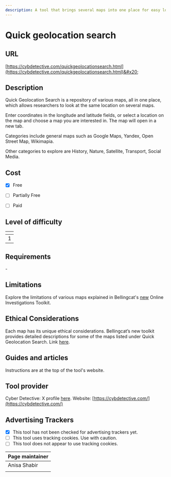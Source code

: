 ```yaml
---
description: A tool that brings several maps into one place for easy location search.
---
```


# Quick geolocation search

## URL

[https://cybdetective.com/quickgeolocationsearch.html](https://cybdetective.com/quickgeolocationsearch.html)&#x20;

## Description

Quick Geolocation Search is a repository of various maps, all in one place, which allows researchers to look at the same location on several maps.&#x20;

Enter coordinates in the longitude and latitude fields, or select a location on the map and choose a map you are interested in. The map will open in a new tab.

Categories include general maps such as Google Maps, Yandex, Open Street Map, Wikimapia.&#x20;

Other categories to explore are History, Nature, Satellite, Transport, Social Media.

## Cost

* [x] Free
* [ ] Partially Free
* [ ] Paid



## Level of difficulty

<table><thead><tr><th data-type="rating" data-max="5"></th></tr></thead><tbody><tr><td>1</td></tr></tbody></table>

## Requirements

\-

## Limitations

Explore the limitations of various maps explained in Bellingcat's [new](https://bellingcat.gitbook.io/toolkit/categories/maps) Online Investigations Toolkit.

## Ethical Considerations

Each map has its unique ethical considerations. Bellingcat’s new toolkit provides detailed descriptions for some of the maps listed under Quick Geolocation Search. Link [here](https://bellingcat.gitbook.io/toolkit/categories/maps-and-satellites/maps).

## Guides and articles

Instructions are at the top of the tool's website.

## Tool provider

Cyber Detective: X profile [here](https://x.com/cyb\_detective).  Website: [https://cybdetective.com/](https://cybdetective.com/)

## Advertising Trackers

* [x] This tool has not been checked for advertising trackers yet.
* [ ] This tool uses tracking cookies. Use with caution.
* [ ] This tool does not appear to use tracking cookies.

| Page maintainer |
| --------------- |
| Anisa Shabir    |
|                 |
